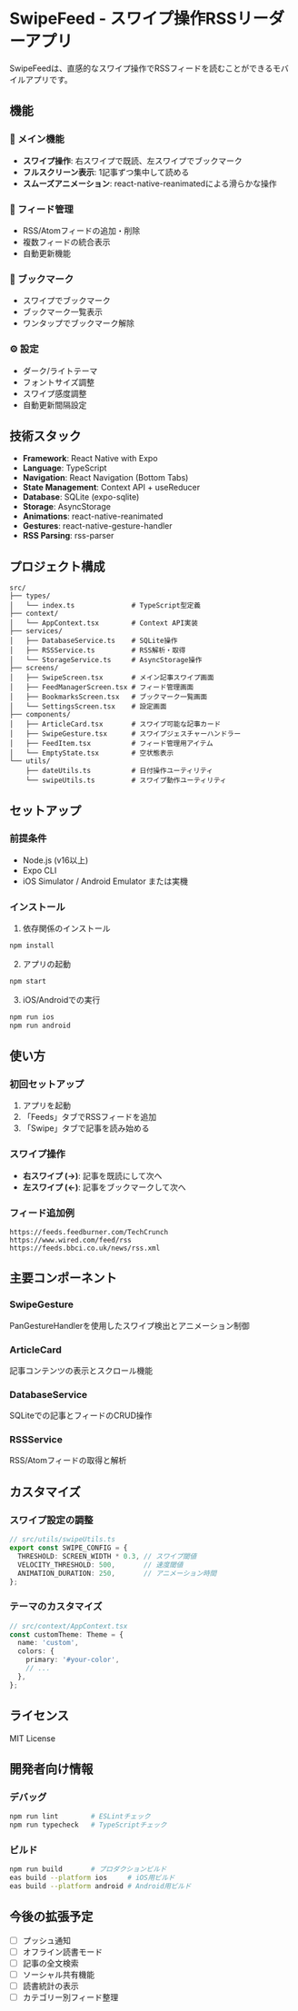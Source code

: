 # SwipeFeed - スワイプ操作RSSリーダーアプリ

SwipeFeedは、直感的なスワイプ操作でRSSフィードを読むことができるモバイルアプリです。

## 機能

### 🎯 メイン機能
- **スワイプ操作**: 右スワイプで既読、左スワイプでブックマーク
- **フルスクリーン表示**: 1記事ずつ集中して読める
- **スムーズアニメーション**: react-native-reanimatedによる滑らかな操作

### 📡 フィード管理
- RSS/Atomフィードの追加・削除
- 複数フィードの統合表示
- 自動更新機能

### 🔖 ブックマーク
- スワイプでブックマーク
- ブックマーク一覧表示
- ワンタップでブックマーク解除

### ⚙️ 設定
- ダーク/ライトテーマ
- フォントサイズ調整
- スワイプ感度調整
- 自動更新間隔設定

## 技術スタック

- **Framework**: React Native with Expo
- **Language**: TypeScript
- **Navigation**: React Navigation (Bottom Tabs)
- **State Management**: Context API + useReducer
- **Database**: SQLite (expo-sqlite)
- **Storage**: AsyncStorage
- **Animations**: react-native-reanimated
- **Gestures**: react-native-gesture-handler
- **RSS Parsing**: rss-parser

## プロジェクト構成

```
src/
├── types/
│   └── index.ts              # TypeScript型定義
├── context/
│   └── AppContext.tsx        # Context API実装
├── services/
│   ├── DatabaseService.ts    # SQLite操作
│   ├── RSSService.ts         # RSS解析・取得
│   └── StorageService.ts     # AsyncStorage操作
├── screens/
│   ├── SwipeScreen.tsx       # メイン記事スワイプ画面
│   ├── FeedManagerScreen.tsx # フィード管理画面
│   ├── BookmarksScreen.tsx   # ブックマーク一覧画面
│   └── SettingsScreen.tsx    # 設定画面
├── components/
│   ├── ArticleCard.tsx       # スワイプ可能な記事カード
│   ├── SwipeGesture.tsx      # スワイプジェスチャーハンドラー
│   ├── FeedItem.tsx          # フィード管理用アイテム
│   └── EmptyState.tsx        # 空状態表示
└── utils/
    ├── dateUtils.ts          # 日付操作ユーティリティ
    └── swipeUtils.ts         # スワイプ動作ユーティリティ
```

## セットアップ

### 前提条件
- Node.js (v16以上)
- Expo CLI
- iOS Simulator / Android Emulator または実機

### インストール

1. 依存関係のインストール
```bash
npm install
```

2. アプリの起動
```bash
npm start
```

3. iOS/Androidでの実行
```bash
npm run ios
npm run android
```

## 使い方

### 初回セットアップ
1. アプリを起動
2. 「Feeds」タブでRSSフィードを追加
3. 「Swipe」タブで記事を読み始める

### スワイプ操作
- **右スワイプ (→)**: 記事を既読にして次へ
- **左スワイプ (←)**: 記事をブックマークして次へ

### フィード追加例
```
https://feeds.feedburner.com/TechCrunch
https://www.wired.com/feed/rss
https://feeds.bbci.co.uk/news/rss.xml
```

## 主要コンポーネント

### SwipeGesture
PanGestureHandlerを使用したスワイプ検出とアニメーション制御

### ArticleCard
記事コンテンツの表示とスクロール機能

### DatabaseService
SQLiteでの記事とフィードのCRUD操作

### RSSService
RSS/Atomフィードの取得と解析

## カスタマイズ

### スワイプ設定の調整
```typescript
// src/utils/swipeUtils.ts
export const SWIPE_CONFIG = {
  THRESHOLD: SCREEN_WIDTH * 0.3, // スワイプ閾値
  VELOCITY_THRESHOLD: 500,       // 速度閾値
  ANIMATION_DURATION: 250,       // アニメーション時間
};
```

### テーマのカスタマイズ
```typescript
// src/context/AppContext.tsx
const customTheme: Theme = {
  name: 'custom',
  colors: {
    primary: '#your-color',
    // ...
  },
};
```

## ライセンス

MIT License

## 開発者向け情報

### デバッグ
```bash
npm run lint        # ESLintチェック
npm run typecheck   # TypeScriptチェック
```

### ビルド
```bash
npm run build       # プロダクションビルド
eas build --platform ios     # iOS用ビルド
eas build --platform android # Android用ビルド
```

## 今後の拡張予定

- [ ] プッシュ通知
- [ ] オフライン読書モード
- [ ] 記事の全文検索
- [ ] ソーシャル共有機能
- [ ] 読書統計の表示
- [ ] カテゴリー別フィード整理